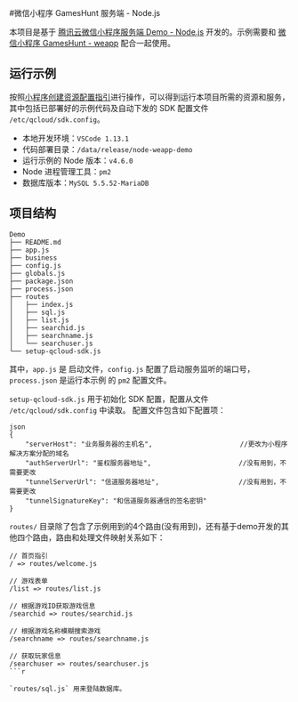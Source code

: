 #微信小程序 GamesHunt 服务端  - Node.js

本项目是基于 [腾讯云微信小程序服务端 Demo - Node.js](https://github.com/tencentyun/wafer-node-server-demo) 开发的。示例需要和 [微信小程序 GamesHunt - weapp](https://github.com/Sgearjhz/weapp-gameshunt) 配合一起使用。

## 运行示例

按照[小程序创建资源配置指引](https://github.com/tencentyun/weapp-doc)进行操作，可以得到运行本项目所需的资源和服务，其中包括已部署好的示例代码及自动下发的 SDK 配置文件 `/etc/qcloud/sdk.config`。

- 本地开发环境：`VSCode 1.13.1`
- 代码部署目录：`/data/release/node-weapp-demo`
- 运行示例的 Node 版本：`v4.6.0`
- Node 进程管理工具：`pm2`
- 数据库版本：`MySQL 5.5.52-MariaDB`

## 项目结构

```
Demo
├── README.md
├── app.js
├── business
├── config.js
├── globals.js
├── package.json
├── process.json
├── routes
│   ├── index.js
│   ├── sql.js
│   ├── list.js
│   ├── searchid.js
│   ├── searchname.js
│   └── searchuser.js
└── setup-qcloud-sdk.js
```

其中，`app.js` 是 启动文件，`config.js` 配置了启动服务监听的端口号，`process.json` 是运行本示例 的 `pm2` 配置文件。

`setup-qcloud-sdk.js` 用于初始化 SDK 配置，配置从文件 `/etc/qcloud/sdk.config` 中读取。 配置文件包含如下配置项：

```
json
{
    "serverHost": "业务服务器的主机名",                      //更改为小程序解决方案分配的域名
    "authServerUrl": "鉴权服务器地址",                      //没有用到，不需要更改
    "tunnelServerUrl": "信道服务器地址",                    //没有用到，不需要更改
    "tunnelSignatureKey": "和信道服务器通信的签名密钥"
}
```

`routes/` 目录除了包含了示例用到的4个路由(没有用到)，还有基于demo开发的其他四个路由，路由和处理文件映射关系如下：

```
// 首页指引
/ => routes/welcome.js

// 游戏表单
/list => routes/list.js

// 根据游戏ID获取游戏信息
/searchid => routes/searchid.js

// 根据游戏名称模糊搜索游戏
/searchname => routes/searchname.js

// 获取玩家信息
/searchuser => routes/searchuser.js
```r

`routes/sql.js` 用来登陆数据库。
